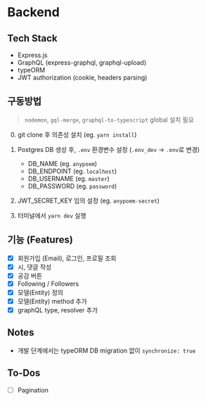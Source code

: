 # Backend

## Tech Stack

- Express.js
- GraphQL (express-graphql, graphql-upload)
- typeORM
- JWT authorization (cookie, headers parsing)

## 구동방법

> `nodemon`, `gql-merge`, `graphql-to-typescript` global 설치 필요

0. git clone 후 의존성 설치 (eg. `yarn install`)
1. Postgres DB 생성 후, `.env` 환경변수 설정 (`.env_dev` -> `.env`로 변경)

   - DB_NAME (eg. `anypoem`)
   - DB_ENDPOINT (eg. `localhost`)
   - DB_USERNAME (eg. `master`)
   - DB_PASSWORD (eg. `password`)

1. JWT_SECRET_KEY 임의 설정 (eg. `anypoem-secret`)
1. 터미널에서 `yarn dev` 실행

## 기능 (Features)

- [x] 회원가입 (Email), 로그인, 프로필 조회
- [x] 시, 댓글 작성
- [x] 공감 버튼
- [x] Following / Followers
- [x] 모델(Entity) 정의
- [x] 모델(Entity) method 추가
- [x] graphQL type, resolver 추가

## Notes

- 개발 단계에서는 typeORM DB migration 없이 `synchronize: true`

## To-Dos

- [ ] Pagination
